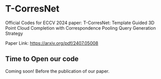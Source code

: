 # T-CorresNet

Official Codes for ECCV 2024 paper: T-CorresNet: Template Guided 3D Point Cloud Completion with Correspondence Pooling Query Generation Strategy

Paper Link: https://arxiv.org/pdf/2407.05008

## Time to Open our code
Coming soon! Before the publication of our paper.
